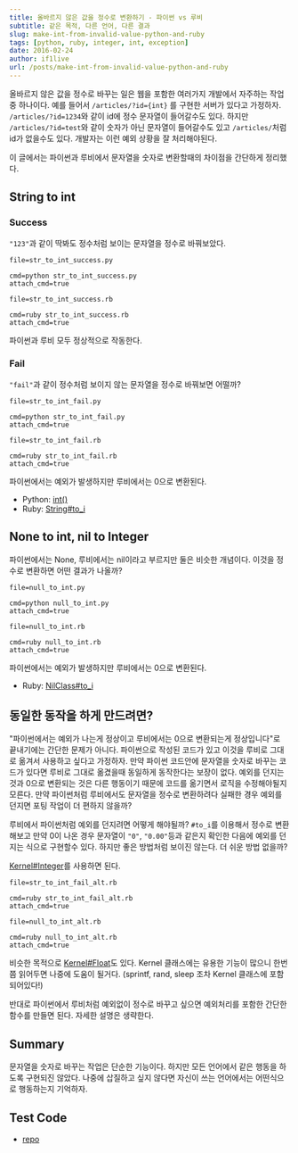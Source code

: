 ```yaml
---
title: 올바르지 않은 값을 정수로 변환하기 - 파이썬 vs 루비
subtitle: 같은 목적, 다른 언어, 다른 결과
slug: make-int-from-invalid-value-python-and-ruby
tags: [python, ruby, integer, int, exception]
date: 2016-02-24
author: if1live
url: /posts/make-int-from-invalid-value-python-and-ruby
---
```

올바르지 않은 값을 정수로 바꾸는 일은 웹을 포함한 여러가지 개발에서 자주하는 작업 중 하나이다.
예를 들어서 `/articles/?id={int}` 를 구현한 서버가 있다고 가정하자.
`/articles/?id=1234`와 같이 id에 정수 문자열이 들어갈수도 있다.
하지만 `/articles/?id=test`와 같이 숫자가 아닌 문자열이 들어갈수도 있고 `/articles/`처럼 id가 없을수도 있다.
개발자는 이런 예외 상황을 잘 처리해야된다.

이 글에서는 파이썬과 루비에서 문자열을 숫자로 변환할때의 차이점을 간단하게 정리했다.

## String to int

### Success
`"123"`과 같이 딱봐도 정수처럼 보이는 문자열을 정수로 바꿔보았다.

~~~maya:view
file=str_to_int_success.py
~~~

~~~maya:execute
cmd=python str_to_int_success.py
attach_cmd=true
~~~

~~~maya:view
file=str_to_int_success.rb
~~~

~~~maya:execute
cmd=ruby str_to_int_success.rb
attach_cmd=true
~~~

파이썬과 루비 모두 정상적으로 작동한다.

### Fail
`"fail"`과 같이 정수처럼 보이지 않는 문자열을 정수로 바꿔보면 어떨까?

~~~maya:view
file=str_to_int_fail.py
~~~

~~~maya:execute
cmd=python str_to_int_fail.py
attach_cmd=true
~~~

~~~maya:view
file=str_to_int_fail.rb
~~~

~~~maya:execute
cmd=ruby str_to_int_fail.rb
attach_cmd=true
~~~

파이썬에서는 예외가 발생하지만 루비에서는 0으로 변환된다.

* Python: [int()](https://docs.python.org/3.5/library/functions.html#int)
* Ruby: [String#to_i](http://ruby-doc.org/core-2.3.0/String.html#method-i-to_i)


## None to int, nil to Integer
파이썬에서는 None, 루비에서는 nil이라고 부르지만 둘은 비슷한 개념이다.
이것을 정수로 변환하면 어떤 결과가 나올까?

~~~maya:view
file=null_to_int.py
~~~

~~~maya:execute
cmd=python null_to_int.py
attach_cmd=true
~~~

~~~maya:view
file=null_to_int.rb
~~~

~~~maya:execute
cmd=ruby null_to_int.rb
attach_cmd=true
~~~

파이썬에서는 예외가 발생하지만 루비에서는 0으로 변환된다.

* Ruby: [NilClass#to_i](http://ruby-doc.org/core-2.3.0/NilClass.html#method-i-to_i)

## 동일한 동작을 하게 만드려면?

"파이썬에서는 예외가 나는게 정상이고 루비에서는 0으로 변환되는게 정상입니다"로 끝내기에는 간단한 문제가 아니다.
파이썬으로 작성된 코드가 있고 이것을 루비로 그대로 옮겨서 사용하고 싶다고 가정하자.
만약 파이썬 코드안에 문자열을 숫자로 바꾸는 코드가 있다면 루비로 그대로 옮겼을때 동일하게 동작한다는 보장이 없다.
예외를 던지는 것과 0으로 변환되는 것은 다른 행동이기 때문에 코드를 옮기면서 로직을 수정해야될지 모른다.
만약 파이썬처럼 루비에서도 문자열을 정수로 변환하려다 실패한 경우 예외를 던지면 포팅 작업이 더 편하지 않을까?

루비에서 파이썬처럼 예외를 던지려면 어떻게 해야될까?
`#to_i`를 이용해서 정수로 변환해보고 만약 0이 나온 경우 문자열이 `"0"`, `"0.00"`등과 같은지 확인한 다음에 예외를 던지는 식으로  구현할수 있다.
하지만 좋은 방법처럼 보이진 않는다. 더 쉬운 방법 없을까?

[Kernel#Integer](http://ruby-doc.org/core-2.2.0/Kernel.html#method-i-Integer)를 사용하면 된다.

~~~maya:view
file=str_to_int_fail_alt.rb
~~~

~~~maya:execute
cmd=ruby str_to_int_fail_alt.rb
attach_cmd=true
~~~

~~~maya:view
file=null_to_int_alt.rb
~~~

~~~maya:execute
cmd=ruby null_to_int_alt.rb
attach_cmd=true
~~~

비슷한 목적으로 [Kernel#Float](http://ruby-doc.org/core-2.2.0/Kernel.html#method-i-Float)도 있다.
Kernel 클래스에는 유용한 기능이 많으니 한번쯤 읽어두면 나중에 도움이 될거다.
(sprintf, rand, sleep 조차 Kernel 클래스에 포함되어있다!)

반대로 파이썬에서 루비처럼 예외없이 정수로 바꾸고 싶으면 예외처리를 포함한 간단한 함수를 만들면 된다.
자세한 설명은 생략한다.

## Summary
문자열을 숫자로 바꾸는 작업은 단순한 기능이다.
하지만 모든 언어에서 같은 행동을 하도록 구현되진 않았다.
나중에 삽질하고 싶지 않다면 자신이 쓰는 언어에서는 어떤식으로 행동하는지 기억하자.

## Test Code
* [repo](https://github.com/if1live/libsora.so/tree/master/content/development/make-int-from-invalid-value-python-and-ruby)
